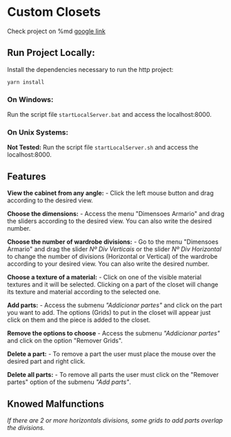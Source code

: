 # Custom Closets
Check project on %md <a href="https://rootreboot.github.io/CustomClosets/index" target="_blank">google link</a>

## Run Project Locally:

Install the dependencies necessary to run the http project:

`yarn install`

### On Windows:

Run the script file `startLocalServer.bat` and access the localhost:8000.

### On Unix Systems:

**Not Tested:** Run the script file `startLocalServer.sh` and access the localhost:8000.

## Features

**View the cabinet from any angle:** - Click the left mouse button and drag according to the desired view.

**Choose the dimensions:** - Access the menu "Dimensoes Armario" and drag the sliders according to the desired view. You can also write the desired number.

**Choose the number of wardrobe divisions:** - Go to the menu "Dimensoes Armario" and drag the slider _Nº Div Verticais_ or the slider _Nº Div Horizontal_ to change the number of divisions (Horizontal or Vertical) of the wardrobe according to your desired view. You can also write the desired number.

**Choose a texture of a material:** - Click on one of the visible material textures and it will be selected. Clicking on a part of the closet will change its texture and material according to the selected one.

**Add parts:** - Access the submenu _"Addicionar partes"_ and click on the part you want to add. The options (Grids) to put in the closet will appear just click on them and the piece is added to the closet.

**Remove the options to choose** - Access the submenu _"Addicionar partes"_ and click on the option "Remover Grids".

**Delete a part:** - To remove a part the user must place the mouse over the desired part and right click.

**Delete all parts:** - To remove all parts the user must click on the "Remover partes" option of the submenu _"Add parts"_.

## Knowed Malfunctions

*If there are 2 or more horizontals divisions, some grids to add parts overlap the divisions.*



